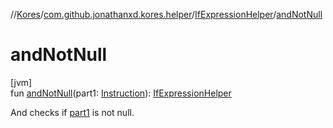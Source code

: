 //[Kores](../../../index.md)/[com.github.jonathanxd.kores.helper](../index.md)/[IfExpressionHelper](index.md)/[andNotNull](and-not-null.md)

# andNotNull

[jvm]\
fun [andNotNull](and-not-null.md)(part1: [Instruction](../../com.github.jonathanxd.kores/-instruction/index.md)): [IfExpressionHelper](index.md)

And checks if [part1](and-not-null.md) is not null.
